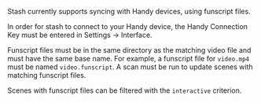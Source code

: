 Stash currently supports syncing with Handy devices, using funscript files.

In order for stash to connect to your Handy device, the Handy Connection Key must be entered in Settings -> Interface.

Funscript files must be in the same directory as the matching video file and must have the same base name. For example, a funscript file for `video.mp4` must be named `video.funscript`. A scan must be run to update scenes with matching funscript files.

Scenes with funscript files can be filtered with the `interactive` criterion.
